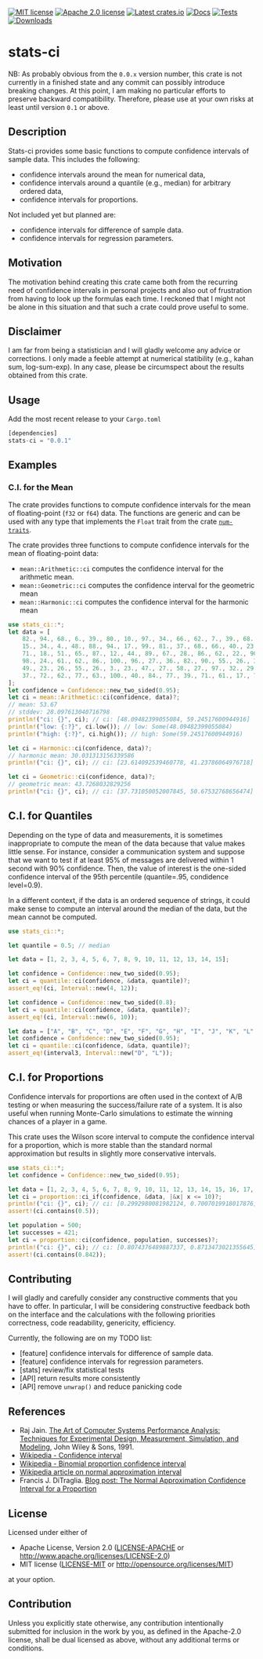 [![MIT license](https://img.shields.io/badge/license-MIT-blue.svg)](./LICENSE-MIT)
[![Apache 2.0 license](https://img.shields.io/badge/License-Apache%202.0-blue.svg)](./LICENSE-APACHE)
[![Latest crates.io](https://img.shields.io/crates/v/stats-ci)](https://crates.io/crates/stats-ci)
[![Docs](https://img.shields.io/docsrs/stats-ci)](https://docs.rs/stats-ci)
[![Tests](https://github.com/xdefago/stats-ci/actions/workflows/tests.yml/badge.svg)](https://github.com/xdefago/stats-ci/actions/workflows/tests.yml)
[![Downloads](https://img.shields.io/crates/d/stats-ci)](https://crates.io/crates/stats-ci)

# stats-ci


NB: As probably obvious from the `0.0.x` version number, this crate is not currently in a finished state and any commit can possibly introduce breaking changes. At this point, I am making no particular efforts to preserve backward compatibility. Therefore, please use at your own risks at least until version `0.1` or above. 

## Description

Stats-ci provides some basic functions to compute confidence intervals of sample data.
This includes the following:
* confidence intervals around the mean for numerical data,
* confidence intervals around a quantile (e.g., median) for arbitrary ordered data,
* confidence intervals for proportions.

Not included yet but planned are:
* confidence intervals for difference of sample data.
* confidence intervals for regression parameters.

## Motivation

The motivation behind creating this crate came both from the recurring need of confidence intervals in personal projects and also out of frustration from having to look up the formulas each time. I reckoned that I might not be alone in this situation and that such a crate could prove useful to some.

## Disclaimer

I am far from being a statistician and I will gladly welcome any advice or corrections.
I only made a feeble attempt at numerical statibility (e.g., kahan sum, log-sum-exp).
In any case, please be circumspect about the results obtained from this crate.

## Usage

Add the most recent release to your `Cargo.toml`

```Rust
[dependencies]
stats-ci = "0.0.1"
```

## Examples

### C.I. for the Mean

The crate provides functions to compute confidence intervals for the mean of floating-point (`f32` or `f64`) data.
The functions are generic and can be used with any type that implements the `Float` trait from the crate [`num-traits`](https://crates.io/crates/num-traits).
 
The crate provides three functions to compute confidence intervals for the mean of floating-point data:
* `mean::Arithmetic::ci` computes the confidence interval for the arithmetic mean.
* `mean::Geometric::ci` computes the confidence interval for the geometric mean
* `mean::Harmonic::ci` computes the confidence interval for the harmonic mean

```rust
use stats_ci::*;
let data = [
    82., 94., 68., 6., 39., 80., 10., 97., 34., 66., 62., 7., 39., 68., 93., 64., 10., 74.,
    15., 34., 4., 48., 88., 94., 17., 99., 81., 37., 68., 66., 40., 23., 67., 72., 63.,
    71., 18., 51., 65., 87., 12., 44., 89., 67., 28., 86., 62., 22., 90., 18., 50., 25.,
    98., 24., 61., 62., 86., 100., 96., 27., 36., 82., 90., 55., 26., 38., 97., 73., 16.,
    49., 23., 26., 55., 26., 3., 23., 47., 27., 58., 27., 97., 32., 29., 56., 28., 23.,
    37., 72., 62., 77., 63., 100., 40., 84., 77., 39., 71., 61., 17., 77.,
];
let confidence = Confidence::new_two_sided(0.95);
let ci = mean::Arithmetic::ci(confidence, data)?;
// mean: 53.67
// stddev: 28.097613040716798
println!("ci: {}", ci); // ci: [48.09482399055084, 59.24517600944916]
println!("low: {:?}", ci.low()); // low: Some(48.09482399055084)
println!("high: {:?}", ci.high()); // high: Some(59.24517600944916)

let ci = Harmonic::ci(confidence, data)?;
// harmonic mean: 30.031313156339586
println!("ci: {}", ci); // ci: [23.614092539460778, 41.23786064976718]

let ci = Geometric::ci(confidence, data)?;
// geometric mean: 43.7268032829256
println!("ci: {}", ci); // ci: [37.731050052007845, 50.67532768656474]
```

## C.I. for Quantiles

Depending on the type of data and measurements, it is sometimes inappropriate to compute the mean of the data because that value makes little sense.
For instance, consider a communication system and suppose that we want to test if at least 95% of messages are delivered within 1 second with 90% confidence.
Then, the value of interest is the one-sided confidence interval of the 95th percentile (quantile=.95, condidence level=0.9). 

In a different context, if the data is an ordered sequence of strings, it could make sense to compute an interval around the median of the data, but the mean cannot be computed.

```rust
use stats_ci::*;

let quantile = 0.5; // median

let data = [1, 2, 3, 4, 5, 6, 7, 8, 9, 10, 11, 12, 13, 14, 15];

let confidence = Confidence::new_two_sided(0.95);
let ci = quantile::ci(confidence, &data, quantile)?;
assert_eq!(ci, Interval::new(4, 12));

let confidence = Confidence::new_two_sided(0.8);
let ci = quantile::ci(confidence, &data, quantile)?;
assert_eq!(ci, Interval::new(6, 10));

let data = ["A", "B", "C", "D", "E", "F", "G", "H", "I", "J", "K", "L", "M", "N", "O"];
let confidence = Confidence::new_two_sided(0.95);
let ci = quantile::ci(confidence, &data, quantile)?;
assert_eq!(interval3, Interval::new("D", "L"));
```

## C.I. for Proportions

Confidence intervals for proportions are often used in the context of A/B testing or when measuring the success/failure rate of a system.
It is also useful when running Monte-Carlo simulations to estimate the winning chances of a player in a game.
 
This crate uses the Wilson score interval to compute the confidence interval for a proportion,
which is more stable than the standard normal approximation but results in slightly more conservative intervals.

```rust
use stats_ci::*;
let confidence = Confidence::new_two_sided(0.95);

let data = [1, 2, 3, 4, 5, 6, 7, 8, 9, 10, 11, 12, 13, 14, 15, 16, 17, 18, 19, 20];
let ci = proportion::ci_if(confidence, &data, |&x| x <= 10)?;
println!("ci: {}", ci); // ci: [0.2992980081982124, 0.7007019918017876]
assert!(ci.contains(0.5));

let population = 500;
let successes = 421;
let ci = proportion::ci(confidence, population, successes)?;
println!("ci: {}", ci); // ci: [0.8074376489887337, 0.8713473021355645]
assert!(ci.contains(0.842));
```

## Contributing

I will gladly and carefully consider any constructive comments that you have to offer.
In particular, I will be considering constructive feedback both on the interface and the calculations
with the following priorities correctness, code readability, genericity, efficiency.

Currently, the following are on my TODO list:

* [feature] confidence intervals for difference of sample data.
* [feature] confidence intervals for regression parameters.
* [stats] review/fix statistical tests
* [API] return results more consistently
* [API] remove `unwrap()` and reduce panicking code

## References

* Raj Jain. [The Art of Computer Systems Performance Analysis: Techniques for Experimental Design, Measurement, Simulation, and Modeling,](https://www.cse.wustl.edu/~jain/books/perfbook.htm) John Wiley & Sons, 1991.
* [Wikipedia - Confidence interval](https://en.wikipedia.org/wiki/Confidence_interval)
* [Wikipedia - Binomial proportion confidence interval](https://en.wikipedia.org/wiki/Binomial_proportion_confidence_interval)
* [Wikipedia article on normal approximation interval](https://en.wikipedia.org/wiki/Binomial_proportion_confidence_interval#Normal_approximation_interval)
* Francis J. DiTraglia. [Blog post: The Normal Approximation Confidence Interval for a Proportion](https://www.econometrics.blog/post/the-normal-approximation-confidence-interval-for-a-proportion/)


## License

Licensed under either of

 * Apache License, Version 2.0
   ([LICENSE-APACHE](LICENSE-APACHE) or http://www.apache.org/licenses/LICENSE-2.0)
 * MIT license
   ([LICENSE-MIT](LICENSE-MIT) or http://opensource.org/licenses/MIT)

at your option.

## Contribution

Unless you explicitly state otherwise, any contribution intentionally submitted
for inclusion in the work by you, as defined in the Apache-2.0 license, shall be
dual licensed as above, without any additional terms or conditions.
